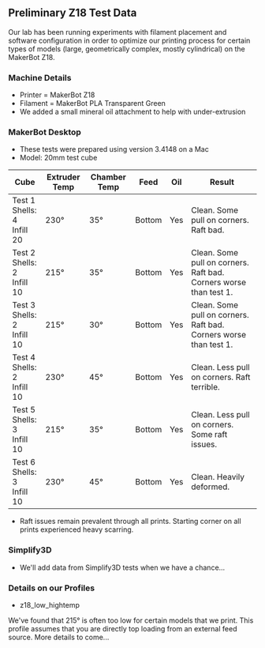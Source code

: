 ## Preliminary Z18 Test Data
Our lab has been running experiments with filament placement and software configuration in order to optimize our printing process for certain types of models (large, geometrically complex, mostly cylindrical) on the MakerBot Z18. 

### Machine Details
* Printer = MakerBot Z18
* Filament = MakerBot PLA Transparent Green
* We added a small mineral oil attachment to help with under-extrusion

### MakerBot Desktop
* These tests were prepared using version 3.4148 on a Mac
* Model: 20mm test cube

Cube | Extruder Temp | Chamber Temp | Feed | Oil | Result
---- | ------------- | ------------ | ---- | --- | ------
Test 1 <br /> Shells: 4 <br /> Infill 20 | 230° | 35° | Bottom | Yes | Clean. Some pull on corners. Raft bad. 
Test 2 <br /> Shells: 2 <br /> Infill 10 | 215° | 35° | Bottom | Yes | Clean. Some pull on corners. Raft bad. Corners worse than test 1.
Test 3 <br /> Shells: 2 <br /> Infill 10 | 215° | 30° | Bottom | Yes | Clean. Some pull on corners. Raft bad. Corners worse than test 1. 
Test 4 <br /> Shells: 2 <br /> Infill 10 | 230° | 45° | Bottom | Yes | Clean. Less pull on corners. Raft terrible.
Test 5 <br /> Shells: 3 <br /> Infill 10 | 215° | 35° | Bottom | Yes | Clean. Less pull on corners. Some raft issues.
Test 6 <br /> Shells: 3 <br /> Infill 10 | 230° | 45° | Bottom | Yes | Clean. Heavily deformed.

* Raft issues remain prevalent through all prints. Starting corner on all prints experienced heavy scarring. 

### Simplify3D
* We'll add data from Simplify3D tests when we have a chance...

### Details on our Profiles
* z18_low_hightemp

We've found that 215° is often too low for certain models that we print. This profile assumes that you are directly top loading from an external feed source. More details to come...

